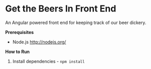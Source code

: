 Get the Beers In Front End
====================

An Angular powered front end for keeping track of our beer dickery.

**Prerequisites**

* Node.js http://nodejs.org/

**How to Run**

1. Install dependencies - ``` npm install ```
